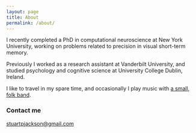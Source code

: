 ```yaml
---
layout: page
title: About
permalink: /about/
---
```


I recently completed a PhD in computational neuroscience at New York University, working on problems related to precision in visual short-term memory.

Previously I worked as a research assistant at Vanderbilt University, and studied psychology and cognitive science at University College Dublin, Ireland.

I like to travel in my spare time, and occasionally I play music with [a small, folk band](http://www.seafarersunite.com).

### Contact me

[stuartpjackson@gmail.com](mailto:stuartpjackson@gmail.com)

